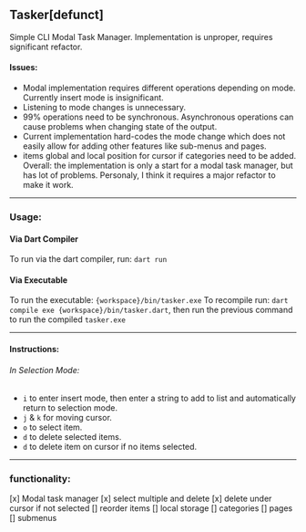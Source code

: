 ## Tasker[defunct]
Simple CLI Modal Task Manager.
Implementation is unproper, requires significant refactor.
#### Issues: 
- Modal implementation requires different operations depending on mode. Currently insert mode is insignificant.
- Listening to mode changes is unnecessary.
- 99% operations need to be synchronous. Asynchronous operations can cause problems when changing state of the output.
- Current implementation hard-codes the mode change which does not easily allow for adding other features like sub-menus and pages.
- items global and local position for cursor if categories need to be added.
Overall: the implementation is only a start for a modal task manager, but has lot of problems. Personaly, I think it requires a major refactor to make it work.

---

### Usage:
#### Via Dart Compiler
To run via the dart compiler, run: `dart run`
#### Via Executable
To run the executable: `{workspace}/bin/tasker.exe`
To recompile run: `dart compile exe {workspace}/bin/tasker.dart`, then run the previous command to run the compiled `tasker.exe`

---

#### Instructions:
###### In Selection Mode:
- `i` to enter insert mode, then enter a string to add to list and automatically return to selection mode.
- `j` & `k` for moving cursor.
- `o` to select item.
- `d` to delete selected items.
- `d` to delete item on cursor if no items selected.

---

### functionality:
[x] Modal task manager
[x] select multiple and delete
[x] delete under cursor if not selected
[] reorder items
[] local storage
[] categories
[] pages
[] submenus